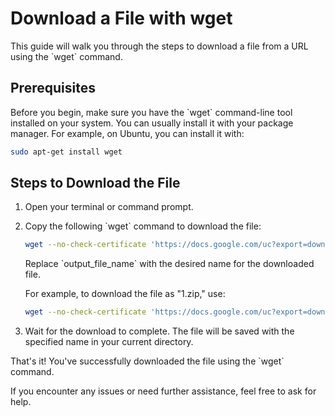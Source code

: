 # Download a File with wget

This guide will walk you through the steps to download a file from a URL using the \`wget\` command.

## Prerequisites

Before you begin, make sure you have the \`wget\` command-line tool installed on your system. You can usually install it with your package manager. For example, on Ubuntu, you can install it with:

```bash
sudo apt-get install wget
```

## Steps to Download the File

1. Open your terminal or command prompt.

2. Copy the following \`wget\` command to download the file:

   ```bash
   wget --no-check-certificate 'https://docs.google.com/uc?export=download&id=1aqG_JdJslxw1R8OcFpLjgMYNcjKtCBcg' -O output_file_name
   ```

   Replace \`output_file_name\` with the desired name for the downloaded file.

   For example, to download the file as "1.zip," use:

   ```bash
   wget --no-check-certificate 'https://docs.google.com/uc?export=download&id=1aqG_JdJslxw1R8OcFpLjgMYNcjKtCBcg' -O 1.zip
   ```

3. Wait for the download to complete. The file will be saved with the specified name in your current directory.

That's it! You've successfully downloaded the file using the \`wget\` command.

If you encounter any issues or need further assistance, feel free to ask for help.


